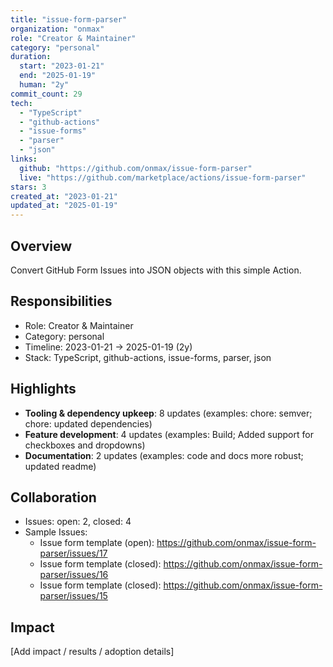 ```yaml
---
title: "issue-form-parser"
organization: "onmax"
role: "Creator & Maintainer"
category: "personal"
duration:
  start: "2023-01-21"
  end: "2025-01-19"
  human: "2y"
commit_count: 29
tech:
  - "TypeScript"
  - "github-actions"
  - "issue-forms"
  - "parser"
  - "json"
links:
  github: "https://github.com/onmax/issue-form-parser"
  live: "https://github.com/marketplace/actions/issue-form-parser"
stars: 3
created_at: "2023-01-21"
updated_at: "2025-01-19"
---
```

## Overview
Convert GitHub Form Issues into JSON objects with this simple Action.

## Responsibilities
- Role: Creator & Maintainer
- Category: personal
- Timeline: 2023-01-21 -> 2025-01-19 (2y)
- Stack: TypeScript, github-actions, issue-forms, parser, json

## Highlights
- **Tooling & dependency upkeep**: 8 updates (examples: chore: semver; chore: updated dependencies)
- **Feature development**: 4 updates (examples: Build; Added support for checkboxes and dropdowns)
- **Documentation**: 2 updates (examples: code and docs more robust; updated readme)

## Collaboration
- Issues: open: 2, closed: 4
- Sample Issues:
  - Issue form template (open): https://github.com/onmax/issue-form-parser/issues/17
  - Issue form template (closed): https://github.com/onmax/issue-form-parser/issues/16
  - Issue form template (closed): https://github.com/onmax/issue-form-parser/issues/15

## Impact
[Add impact / results / adoption details]
